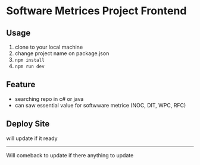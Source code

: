 # Software Metrices Project Frontend

## Usage

1. clone to your local machine
2. change project name on package.json
3. `npm install`
4. `npm run dev`

## Feature

- searching repo in c# or java
- can saw essential value for softwware metrice (NOC, DIT, WPC, RFC)

## Deploy Site

will update if it ready

---

Will comeback to update if there anything to update
